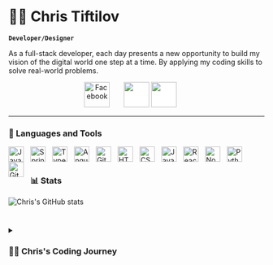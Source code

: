 # 🏄‍♂️ Chris Tiftilov

**`Developer/Designer`**

As a full-stack developer, each day presents a new opportunity to build my vision of the digital world one step at a time. By applying my coding skills to solve real-world problems.

   <!-- Social icons section -->
<p align="center">
  <a href="#"><img width="50px" alt="Facebook" title="Facebook" src="https://clipground.com/images/facebook-symbol-png-4.jpgcls"/></a>
  &#8287;&#8287;&#8287;&#8287;&#8287;
  <a href="#"><img width="50px" alt="Facebook" style="color:white;background:white;" title="Facebook" src="https://cdn1.iconfinder.com/data/icons/logotypes/32/github-512.png"/></a>
  <a href="https://dribbble.com/Christf1999"><img width="50px" alt="Dribble" style="color:white;background:white;" title="Dribble" src="https://o.remove.bg/downloads/1d767f31-a0e8-4aa7-98f8-9cd45e022ed1/R-removebg-preview.png"/></a>
  &#8287;&#8287;&#8287;&#8287;&#8287;
</p>

---

### 🧰 Languages and Tools

<img align="left" alt="Java" width="30px" style="padding-right:10px;" src="https://cdn.jsdelivr.net/gh/devicons/devicon/icons/java/java-original.svg"/>
<img align="left" alt="Spring" width="30px" style="padding-right:10px;" src="https://cdn.jsdelivr.net/gh/devicons/devicon/icons/spring/spring-original.svg" />
<img align="left" alt="TypeScript" width="30px" style="padding-right:10px;" src="https://cdn.jsdelivr.net/gh/devicons/devicon/icons/typescript/typescript-plain.svg" />
<img align="left" alt="Angular" width="30px" style="padding-right:10px;" src="https://cdn.jsdelivr.net/gh/devicons/devicon/icons/angularjs/angularjs-plain.svg" />
<img align="left" alt="Git" width="30px" style="padding-right:10px;" src="https://cdn.jsdelivr.net/gh/devicons/devicon/icons/git/git-original.svg" />
<img align="left" alt="HTML" width="30px" style="padding-right:10px;" src="https://cdn.jsdelivr.net/gh/devicons/devicon/icons/html5/html5-plain.svg" />
<img align="left" alt="CSS" width="30px" style="padding-right:10px;" src="https://cdn.jsdelivr.net/gh/devicons/devicon/icons/css3/css3-plain.svg" />
<img align="left" alt="JavaScript" width="30px" style="padding-right:10px;" src="https://cdn.jsdelivr.net/gh/devicons/devicon/icons/javascript/javascript-plain.svg" />
<img align="left" alt="React" width="30px" style="padding-right:10px;" src="https://cdn.jsdelivr.net/gh/devicons/devicon/icons/react/react-original.svg" />
<img align="left" alt="NodeJS" width="30px" style="padding-right:10px;" src="https://cdn.jsdelivr.net/gh/devicons/devicon/icons/nodejs/nodejs-original.svg" />
<img align="left" alt="Python" width="30px" style="padding-right:10px;" src="https://cdn.jsdelivr.net/gh/devicons/devicon/icons/python/python-plain.svg" />
<img align="left" alt="GitHub" width="30px" style="padding-right:10px;" src="https://cdn.jsdelivr.net/gh/devicons/devicon/icons/github/github-original.svg" />
<br />




#

### 📊 Stats

![Chris's GitHub stats](https://github-readme-stats.vercel.app/api?username=chris1234345)

<!-- ![GitHub Streak](https://streak-stats.demolab.com?user=ForrestKnight&theme=gruvbox&border_radius=4.5) -->

#

<details>
 <summary><h3>👨‍💻 Chris's Coding Journey</h3></summary>
As I started in SEO, it was important for me to have coding skills. Coding can be used for a wide range of projects, from simple tasks to building complex platforms and back-end applications. I got interested in coding, and I wanted to learn everything about it — from how the basics worked to how the industry leaders did their work. My aim is to learn as much as I can about front-end technologies, and my current passion is ReactJS. I'm also learning server-side Java development since I want to create full-stack applications. Although my previous career was very different, the skills and experience that I gained there have given me a burning desire to create my own product. 
I have big plans for the next few years and I'm confident that I'll be able to achieve them. I'm putting actions that will help me reach my goals by 2023.


